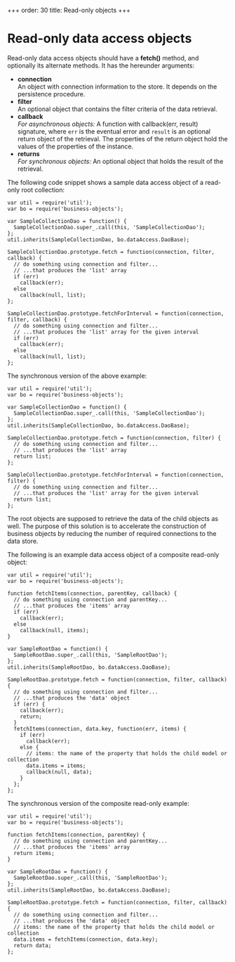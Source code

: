 +++
order: 30
title: Read-only objects
+++

# Read-only data access objects

Read-only data access objects should have a __fetch()__ method, and optionally
its alternate methods. It has the hereunder arguments:

* __connection__  
  An object with connection information to the store. It depends on
  the persistence procedure. 
* __filter__  
  An optional object that contains the filter criteria of the data retrieval. 
* __callback__  
  _For asynchronous objects:_ A function with callback(err, result) signature, where
  `err` is the eventual error and `result` is an optional return object of the retrieval.
  The properties of the return object hold the values of the properties of the instance.
* __returns__  
  _For synchronous objects:_ An optional object that holds the result of the retrieval.

The following code snippet shows a sample data access object of a read-only root collection:

```
var util = require('util');
var bo = require('business-objects');

var SampleCollectionDao = function() {
  SampleCollectionDao.super_.call(this, 'SampleCollectionDao');
};
util.inherits(SampleCollectionDao, bo.dataAccess.DaoBase);

SampleCollectionDao.prototype.fetch = function(connection, filter, callback) {
  // do something using connection and filter...
  // ...that produces the 'list' array
  if (err)
    callback(err);
  else
    callback(null, list);
};

SampleCollectionDao.prototype.fetchForInterval = function(connection, filter, callback) {
  // do something using connection and filter...
  // ...that produces the 'list' array for the given interval
  if (err)
    callback(err);
  else
    callback(null, list);
};
```

The synchronous version of the above example:

```
var util = require('util');
var bo = require('business-objects');

var SampleCollectionDao = function() {
  SampleCollectionDao.super_.call(this, 'SampleCollectionDao');
};
util.inherits(SampleCollectionDao, bo.dataAccess.DaoBase);

SampleCollectionDao.prototype.fetch = function(connection, filter) {
  // do something using connection and filter...
  // ...that produces the 'list' array
  return list;
};

SampleCollectionDao.prototype.fetchForInterval = function(connection, filter) {
  // do something using connection and filter...
  // ...that produces the 'list' array for the given interval
  return list;
};
```

The root objects are supposed to retrieve the data of the child objects as well.
The purpose of this solution is to accelerate the construction of business objects
by reducing the number of required connections to the data store.

The following is an example data access object of a composite read-only object:

```
var util = require('util');
var bo = require('business-objects');

function fetchItems(connection, parentKey, callback) {
  // do something using connection and parentKey...
  // ...that produces the 'items' array
  if (err)
    callback(err);
  else
    callback(null, items);
}

var SampleRootDao = function() {
  SampleRootDao.super_.call(this, 'SampleRootDao');
};
util.inherits(SampleRootDao, bo.dataAccess.DaoBase);

SampleRootDao.prototype.fetch = function(connection, filter, callback) {
  // do something using connection and filter...
  // ...that produces the 'data' object
  if (err) {
    callback(err);
    return;
  }
  fetchItems(connection, data.key, function(err, items) {
    if (err)
      callback(err);
    else {
      // items: the name of the property that holds the child model or collection
      data.items = items;
      callback(null, data);
    }
  };
};
```

The synchronous version of the composite read-only example:

```
var util = require('util');
var bo = require('business-objects');

function fetchItems(connection, parentKey) {
  // do something using connection and parentKey...
  // ...that produces the 'items' array
  return items;
}

var SampleRootDao = function() {
  SampleRootDao.super_.call(this, 'SampleRootDao');
};
util.inherits(SampleRootDao, bo.dataAccess.DaoBase);

SampleRootDao.prototype.fetch = function(connection, filter, callback) {
  // do something using connection and filter...
  // ...that produces the 'data' object
  // items: the name of the property that holds the child model or collection
  data.items = fetchItems(connection, data.key);
  return data;
};
```
